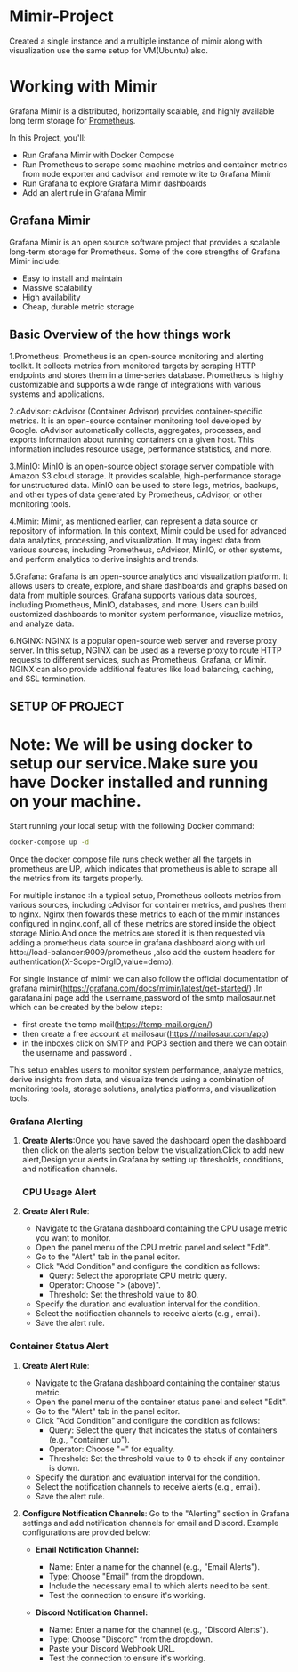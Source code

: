 # Mimir-Project
Created a single instance and a multiple instance of mimir along with visualization use the same setup for VM(Ubuntu) also.
# Working with Mimir

Grafana Mimir is a distributed, horizontally scalable, and highly available long term storage for [Prometheus](https://prometheus.io).

In this Project, you'll:

- Run Grafana Mimir with Docker Compose
- Run Prometheus to scrape some machine metrics and container metrics from node exporter and cadvisor and remote write to Grafana Mimir
- Run Grafana to explore Grafana Mimir dashboards
- Add an alert rule in Grafana Mimir

## Grafana Mimir
Grafana Mimir is an open source software project that provides a scalable long-term storage for Prometheus. Some of the core strengths of Grafana Mimir include:
- Easy to install and maintain
- Massive scalability
- High availability
- Cheap, durable metric storage

## Basic Overview of the how things work
1.Prometheus: Prometheus is an open-source monitoring and alerting toolkit. It collects metrics from monitored targets by scraping HTTP endpoints and stores them in a time-series database. Prometheus is highly customizable and supports a wide range of integrations with various systems and applications.

2.cAdvisor: cAdvisor (Container Advisor) provides container-specific metrics. It is an open-source container monitoring tool developed by Google. cAdvisor automatically collects, aggregates, processes, and exports information about running containers on a given host. This information includes resource usage, performance statistics, and more.

3.MinIO: MinIO is an open-source object storage server compatible with Amazon S3 cloud storage. It provides scalable, high-performance storage for unstructured data. MinIO can be used to store logs, metrics, backups, and other types of data generated by Prometheus, cAdvisor, or other monitoring tools.

4.Mimir: Mimir, as mentioned earlier, can represent a data source or repository of information. In this context, Mimir could be used for advanced data analytics, processing, and visualization. It may ingest data from various sources, including Prometheus, cAdvisor, MinIO, or other systems, and perform analytics to derive insights and trends.

5.Grafana: Grafana is an open-source analytics and visualization platform. It allows users to create, explore, and share dashboards and graphs based on data from multiple sources. Grafana supports various data sources, including Prometheus, MinIO, databases, and more. Users can build customized dashboards to monitor system performance, visualize metrics, and analyze data.

6.NGINX: NGINX is a popular open-source web server and reverse proxy server. In this setup, NGINX can be used as a reverse proxy to route HTTP requests to different services, such as Prometheus, Grafana, or Mimir. NGINX can also provide additional features like load balancing, caching, and SSL termination.


## SETUP OF PROJECT

# Note: We will be using docker to setup our service.Make sure you have Docker installed and running on your machine.

Start running your local setup with the following Docker command:

```bash
docker-compose up -d
```
Once the docker compose file runs check wether all the targets in prometheus are UP, which indicates that prometheus is able to scrape all the metrics from its targets properly.

For multiple instance :In a typical setup, Prometheus collects metrics from various sources, including cAdvisor for container metrics, and pushes them to nginx. Nginx then fowards these metrics to each of the mimir instances configured in nginx.conf, all of these metrics are stored inside the object storage Minio.And once the metrics are stored it is then requested via adding a prometheus data source in grafana dashboard along with url http://load-balancer:9009/prometheus ,also add the custom headers for authentication(X-Scope-OrgID,value=demo).

For single instance of mimir we can also follow the official documentation of grafana mimir(https://grafana.com/docs/mimir/latest/get-started/) .In garafana.ini page add the username,password of the smtp mailosaur.net which can be created by the below steps:
- first create the temp mail(https://temp-mail.org/en/)
- then create a free account at mailosaur(https://mailosaur.com/app)
- in the inboxes click on SMTP and POP3 section and there we can obtain the username and password .

This setup enables users to monitor system performance, analyze metrics, derive insights from data, and visualize trends using a combination of monitoring tools, storage solutions, analytics platforms, and visualization tools.

### Grafana Alerting

1. **Create Alerts**:Once you have saved the dashboard open the dashboard then click on the alerts section below the visualization.Click to add new alert,Design your alerts in Grafana by setting up thresholds, conditions, and notification channels.
   
   ### CPU Usage Alert

1. **Create Alert Rule**:
   - Navigate to the Grafana dashboard containing the CPU usage metric you want to monitor.
   - Open the panel menu of the CPU metric panel and select "Edit".
   - Go to the "Alert" tab in the panel editor.
   - Click "Add Condition" and configure the condition as follows:
     - Query: Select the appropriate CPU metric query.
     - Operator: Choose "> (above)".
     - Threshold: Set the threshold value to 80.
   - Specify the duration and evaluation interval for the condition.
   - Select the notification channels to receive alerts (e.g., email).
   - Save the alert rule.

### Container Status Alert

1. **Create Alert Rule**:
   - Navigate to the Grafana dashboard containing the container status metric.
   - Open the panel menu of the container status panel and select "Edit".
   - Go to the "Alert" tab in the panel editor.
   - Click "Add Condition" and configure the condition as follows:
     - Query: Select the query that indicates the status of containers (e.g., "container_up").
     - Operator: Choose "=" for equality.
     - Threshold: Set the threshold value to 0 to check if any container is down.
   - Specify the duration and evaluation interval for the condition.
   - Select the notification channels to receive alerts (e.g., email).
   - Save the alert rule.

2. **Configure Notification Channels**: Go to the "Alerting" section in Grafana settings and add notification channels for email and Discord. Example configurations are provided below:

    - **Email Notification Channel:**
        - Name: Enter a name for the channel (e.g., "Email Alerts").
        - Type: Choose "Email" from the dropdown.
        - Include the necessary email to which alerts need to be sent.
        - Test the connection to ensure it's working.

    - **Discord Notification Channel:**
        - Name: Enter a name for the channel (e.g., "Discord Alerts").
        - Type: Choose "Discord" from the dropdown.
        - Paste your Discord Webhook URL.
        - Test the connection to ensure it's working.






